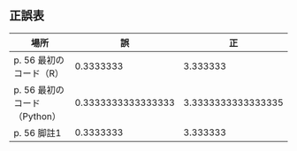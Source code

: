 ## 正誤表

場所|誤|正
--|--|--
p. 56 最初のコード（R）|0.3333333|3.333333
p. 56 最初のコード（Python）|0.3333333333333333|3.3333333333333335
p. 56 脚註1|0.3333333|3.333333
